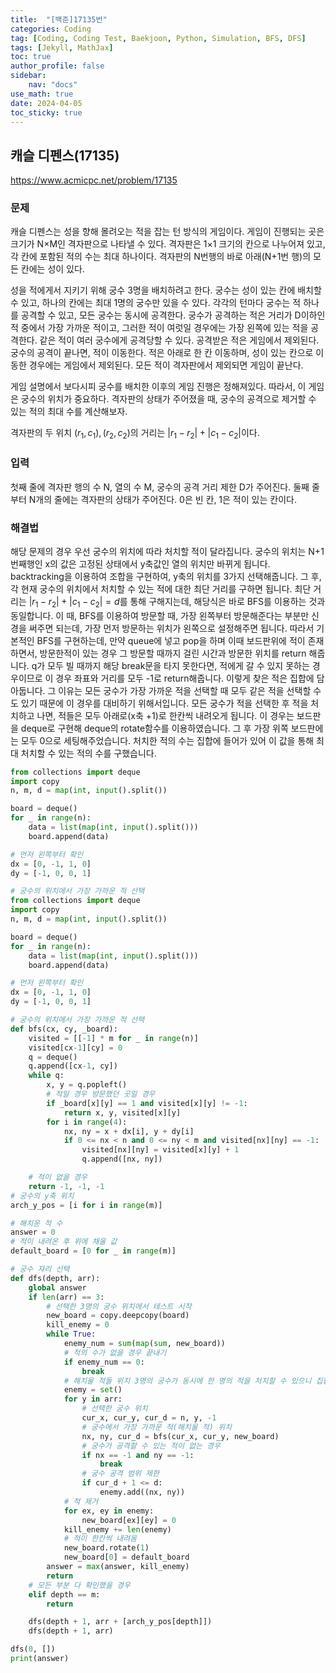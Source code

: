 ```yaml
---
title:  "[백준]17135번"
categories: Coding
tag: [Coding, Coding Test, Baekjoon, Python, Simulation, BFS, DFS]
tags: [Jekyll, MathJax]
toc: true
author_profile: false
sidebar:
    nav: "docs"
use_math: true
date: 2024-04-05
toc_sticky: true
---
```


## 캐슬 디펜스(17135)

<https://www.acmicpc.net/problem/17135>

### 문제
캐슬 디펜스는 성을 향해 몰려오는 적을 잡는 턴 방식의 게임이다. 게임이 진행되는 곳은 크기가 N×M인 격자판으로 나타낼 수 있다. 격자판은 1×1 크기의 칸으로 나누어져 있고, 각 칸에 포함된 적의 수는 최대 하나이다. 격자판의 N번행의 바로 아래(N+1번 행)의 모든 칸에는 성이 있다.

성을 적에게서 지키기 위해 궁수 3명을 배치하려고 한다. 궁수는 성이 있는 칸에 배치할 수 있고, 하나의 칸에는 최대 1명의 궁수만 있을 수 있다. 각각의 턴마다 궁수는 적 하나를 공격할 수 있고, 모든 궁수는 동시에 공격한다. 궁수가 공격하는 적은 거리가 D이하인 적 중에서 가장 가까운 적이고, 그러한 적이 여럿일 경우에는 가장 왼쪽에 있는 적을 공격한다. 같은 적이 여러 궁수에게 공격당할 수 있다. 공격받은 적은 게임에서 제외된다. 궁수의 공격이 끝나면, 적이 이동한다. 적은 아래로 한 칸 이동하며, 성이 있는 칸으로 이동한 경우에는 게임에서 제외된다. 모든 적이 격자판에서 제외되면 게임이 끝난다. 

게임 설명에서 보다시피 궁수를 배치한 이후의 게임 진행은 정해져있다. 따라서, 이 게임은 궁수의 위치가 중요하다. 격자판의 상태가 주어졌을 때, 궁수의 공격으로 제거할 수 있는 적의 최대 수를 계산해보자.

격자판의 두 위치 $(r_1, c_1), (r_2, c_2)$의 거리는 $|r_1-r_2| + |c_1-c_2|$이다.
### 입력

첫째 줄에 격자판 행의 수 N, 열의 수 M, 궁수의 공격 거리 제한 D가 주어진다. 둘째 줄부터 N개의 줄에는 격자판의 상태가 주어진다. 0은 빈 칸, 1은 적이 있는 칸이다.


### 해결법
해당 문제의 경우 우선 궁수의 위치에 따라 처치할 적이 달라집니다. 궁수의 위치는 N+1번째행인 x의 값은 고정된 상태에서 y축값인 열의 위치만 바뀌게 됩니다. backtracking을 이용하여 조합을 구현하여, y축의 위치를 3가지 선택해줍니다. 그 후, 각 현재 궁수의 위치에서 처치할 수 있는 적에 대한 최단 거리를 구하면 됩니다. 최단 거리는 $|r_1-r_2| + |c_1-c_2| = d$를 통해 구해지는데, 해당식은 바로 BFS를 이용하는 것과 동일합니다. 이 때, BFS를 이용하여 방문할 때, 가장 왼쪽부터 방문해준다는 부분만 신경을 써주면 되는데, 가장 먼저 방문하는 위치가 왼쪽으로 설정해주면 됩니다. 따라서 기본적인 BFS를 구현하는데, 만약 queue에 넣고 pop을 하며 이때 보드판위에 적이 존재하면서, 방문한적이 있는 경우 그 방문할 때까지 걸린 시간과 방문한 위치를 return 해줍니다. q가 모두 빌 때까지 해당 break문을 타지 못한다면, 적에게 갈 수 있지 못하는 경우이므로 이 경우 좌표와 거리를 모두 -1로 return해줍니다. 이렇게 찾은 적은 집합에 담아둡니다. 그 이유는 모든 궁수가 가장 가까운 적을 선택할 때 모두 같은 적을 선택할 수도 있기 때문에 이 경우를 대비하기 위해서입니다. 모든 궁수가 적을 선택한 후 적을 처치하고 나면, 적들은 모두 아래로(x축 +1)로 한칸씩 내려오게 됩니다. 이 경우는 보드판을 deque로 구현해 deque의 rotate함수를 이용하였습니다. 그 후 가장 위쪽 보드판에는 모두 0으로 세팅해주었습니다. 처치한 적의 수는 집합에 들어가 있어 이 값을 통해 최대 처치할 수 있는 적의 수를 구했습니다.   
```python
from collections import deque
import copy
n, m, d = map(int, input().split())

board = deque()
for _ in range(n):
    data = list(map(int, input().split()))
    board.append(data)

# 먼저 왼쪽부터 확인
dx = [0, -1, 1, 0]
dy = [-1, 0, 0, 1]

# 궁수의 위치에서 가장 가까운 적 선택
from collections import deque
import copy
n, m, d = map(int, input().split())

board = deque()
for _ in range(n):
    data = list(map(int, input().split()))
    board.append(data)

# 먼저 왼쪽부터 확인
dx = [0, -1, 1, 0]
dy = [-1, 0, 0, 1]

# 궁수의 위치에서 가장 가까운 적 선택
def bfs(cx, cy, _board):
    visited = [[-1] * m for _ in range(n)]
    visited[cx-1][cy] = 0
    q = deque()
    q.append([cx-1, cy])
    while q:
        x, y = q.popleft()
        # 적일 경우 방문했던 곳일 경우
        if _board[x][y] == 1 and visited[x][y] != -1:
            return x, y, visited[x][y]
        for i in range(4):
            nx, ny = x + dx[i], y + dy[i]
            if 0 <= nx < n and 0 <= ny < m and visited[nx][ny] == -1:
                visited[nx][ny] = visited[x][y] + 1
                q.append([nx, ny])

    # 적이 없을 경우
    return -1, -1, -1
# 궁수의 y축 위치
arch_y_pos = [i for i in range(m)]

# 해치운 적 수
answer = 0
# 적이 내려온 후 위에 채울 값
default_board = [0 for _ in range(m)]

# 궁수 자리 선택
def dfs(depth, arr):
    global answer
    if len(arr) == 3:
        # 선택한 3명의 궁수 위치에서 테스트 시작
        new_board = copy.deepcopy(board)
        kill_enemy = 0
        while True:
            enemy_num = sum(map(sum, new_board))
            # 적의 수가 없을 경우 끝내기
            if enemy_num == 0:
                break
            # 해치울 적들 위치 3명의 궁수가 동시에 한 명의 적을 처치할 수 있으니 집합으로 중복 제거
            enemy = set()
            for y in arr:
                # 선택한 궁수 위치
                cur_x, cur_y, cur_d = n, y, -1
                # 궁수에서 가장 가까운 적(해치울 적) 위치
                nx, ny, cur_d = bfs(cur_x, cur_y, new_board)
                # 궁수가 공격할 수 있는 적이 없는 경우
                if nx == -1 and ny == -1:
                    break
                # 궁수 공격 범위 제한
                if cur_d + 1 <= d:
                    enemy.add((nx, ny))
            # 적 제거
            for ex, ey in enemy:
                new_board[ex][ey] = 0
            kill_enemy += len(enemy)
            # 적이 한칸씩 내려옴
            new_board.rotate(1)
            new_board[0] = default_board
        answer = max(answer, kill_enemy)
        return
    # 모든 부분 다 확인했을 경우
    elif depth == m:
        return

    dfs(depth + 1, arr + [arch_y_pos[depth]])
    dfs(depth + 1, arr)

dfs(0, [])
print(answer)
```